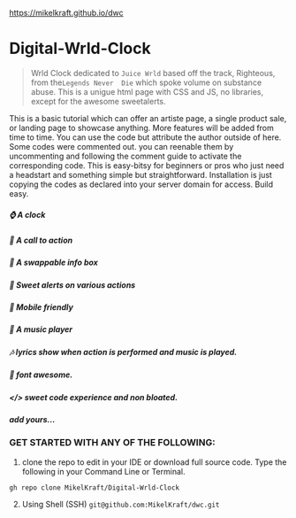 https://mikelkraft.github.io/dwc

# Digital-Wrld-Clock
> Wrld Clock dedicated to ```Juice Wrld``` based off the track, Righteous, from the```Legends Never  Die``` which spoke volume on substance abuse.
This is a unigue html page with CSS and JS, no libraries, except for the awesome sweetalerts.

This is a basic tutorial which can offer an artiste page, a single product sale, or landing page to showcase anything.
More features will be added from time to time.
You can use the code but attribute the author outside of here.
Some codes were commented out. you can reenable them by uncommenting and following the comment guide to activate the corresponding code.
This is easy-bitsy for beginners or pros who just need a headstart and something simple but straightforward.
Installation is just copying the codes as declared into your server domain for access.
Build easy. 
##### ⌚ A clock 
##### 🔘 A call to action 
##### 🧾 A swappable info box 
##### 🧁 Sweet alerts on various actions 
##### 📲 Mobile friendly 
##### 🎵 A music player 
##### 🎶 lyrics show when action is performed and music is played.
##### 🚪 font awesome.
##### </> sweet code experience and non bloated. 
##### add yours...

### GET STARTED WITH ANY OF THE FOLLOWING:
1. clone the repo to edit in your IDE or download full source code. Type the following in your Command Line or Terminal.

```gh repo clone MikelKraft/Digital-Wrld-Clock```

2. Using Shell (SSH)
````git@github.com:MikelKraft/dwc.git````
